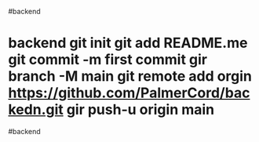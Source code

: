 #backend
# backend git init git add README.me git commit -m first commit gir branch -M main git remote add orgin https://github.com/PalmerCord/backedn.git gir push-u origin main
#backend
